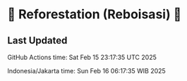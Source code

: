 
# 🌳 Reforestation (Reboisasi) 🌲

## Last Updated

GitHub Actions time: Sat Feb 15 23:17:35 UTC 2025

Indonesia/Jakarta time: Sun Feb 16 06:17:35 WIB 2025
